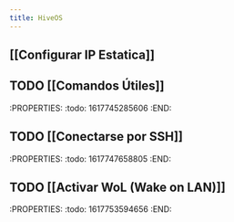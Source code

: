 ```yaml
---
title: HiveOS
---
```


## [[Configurar IP Estatica]]
## TODO [[Comandos Útiles]]
:PROPERTIES:
:todo: 1617745285606
:END:
## TODO [[Conectarse por SSH]]
:PROPERTIES:
:todo: 1617747658805
:END:
## TODO [[Activar WoL (Wake on LAN)]]
:PROPERTIES:
:todo: 1617753594656
:END:
##
